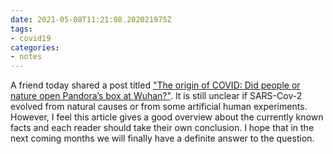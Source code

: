 ```yaml
---
date: 2021-05-08T11:21:08.202021975Z
tags:
- covid19
categories:
- notes
---
```


A friend today shared a post titled ["The origin of COVID: Did people or nature open Pandora’s box at Wuhan?"](https://thebulletin.org/2021/05/the-origin-of-covid-did-people-or-nature-open-pandoras-box-at-wuhan/). It is still unclear if SARS-Cov-2 evolved from natural causes or from some artificial human experiments. However, I feel this article gives a good overview about the currently known facts and each reader should take their own conclusion. I hope that in the next coming months we will finally have a definite answer to the question.
